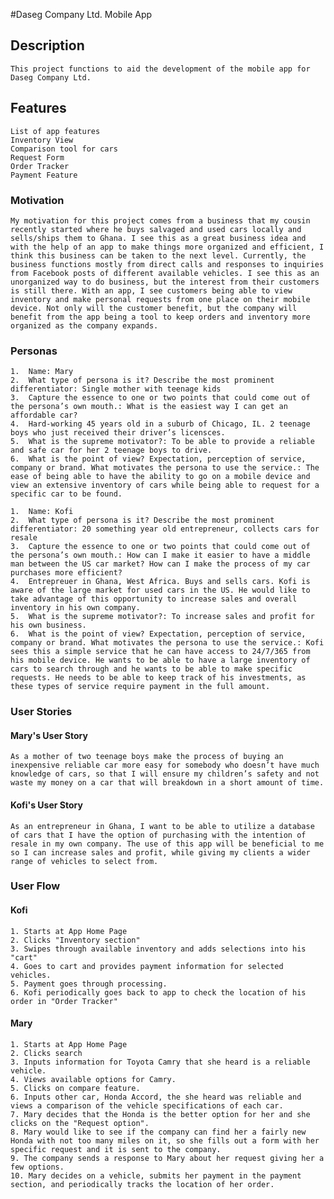 #Daseg Company Ltd. Mobile App

## Description
	This project functions to aid the development of the mobile app for Daseg Company Ltd.

## Features
	List of app features
	Inventory View
	Comparison tool for cars
	Request Form
	Order Tracker
	Payment Feature

### Motivation
	My motivation for this project comes from a business that my cousin recently started where he buys salvaged and used cars locally and sells/ships them to Ghana. I see this as a great business idea and with the help of an app to make things more organized and efficient, I think this business can be taken to the next level. Currently, the business functions mostly from direct calls and responses to inquiries from Facebook posts of different available vehicles. I see this as an unorganized way to do business, but the interest from their customers is still there. With an app, I see customers being able to view inventory and make personal requests from one place on their mobile device. Not only will the customer benefit, but the company will benefit from the app being a tool to keep orders and inventory more organized as the company expands.

### Personas
	1.	Name: Mary
	2.	What type of persona is it? Describe the most prominent differentiator: Single mother with teenage kids
	3.	Capture the essence to one or two points that could come out of the persona’s own mouth.: What is the easiest way I can get an affordable car?
	4.	Hard-working 45 years old in a suburb of Chicago, IL. 2 teenage boys who just received their driver’s licensces. 
	5.	What is the supreme motivator?: To be able to provide a reliable and safe car for her 2 teenage boys to drive.
	6. 	What is the point of view? Expectation, perception of service, company or brand. What motivates the persona to use the service.: The ease of being able to have the ability to go on a mobile device and view an extensive inventory of cars while being able to request for a specific car to be found.

	1.	Name: Kofi
	2.	What type of persona is it? Describe the most prominent differentiator: 20 something year old entrepreneur, collects cars for resale
	3.	Capture the essence to one or two points that could come out of the persona’s own mouth.: How can I make it easier to have a middle man between the US car market? How can I make the process of my car purchases more efficient?
	4.	Entrepreuer in Ghana, West Africa. Buys and sells cars. Kofi is aware of the large market for used cars in the US. He would like to take advantage of this opportunity to increase sales and overall inventory in his own company. 
	5.	What is the supreme motivator?: To increase sales and profit for his own business.
	6. 	What is the point of view? Expectation, perception of service, company or brand. What motivates the persona to use the service.: Kofi sees this a simple service that he can have access to 24/7/365 from his mobile device. He wants to be able to have a large inventory of cars to search through and he wants to be able to make specific requests. He needs to be able to keep track of his investments, as these types of service require payment in the full amount.


### User Stories
#### Mary's User Story 
	As a mother of two teenage boys make the process of buying an inexpensive reliable car more easy for somebody who doesn’t have much knowledge of cars, so that I will ensure my children’s safety and not waste my money on a car that will breakdown in a short amount of time.

#### Kofi's User Story
	As an entrepreneur in Ghana, I want to be able to utilize a database of cars that I have the option of purchasing with the intention of resale in my own company. The use of this app will be beneficial to me so I can increase sales and profit, while giving my clients a wider range of vehicles to select from.

### User Flow
#### Kofi
	1. Starts at App Home Page
	2. Clicks "Inventory section"
	3. Swipes through available inventory and adds selections into his "cart"
	4. Goes to cart and provides payment information for selected vehicles.
	5. Payment goes through processing.
	6. Kofi periodically goes back to app to check the location of his order in "Order Tracker"
#### Mary
	1. Starts at App Home Page
	2. Clicks search
	3. Inputs information for Toyota Camry that she heard is a reliable vehicle. 
	4. Views available options for Camry.
	5. Clicks on compare feature.
	6. Inputs other car, Honda Accord, the she heard was reliable and views a comparison of the vehicle specifications of each car.
	7. Mary decides that the Honda is the better option for her and she clicks on the "Request option".
	8. Mary would like to see if the company can find her a fairly new Honda with not too many miles on it, so she fills out a form with her specific request and it is sent to the company.
	9. The company sends a response to Mary about her request giving her a few options.
	10. Mary decides on a vehicle, submits her payment in the payment section, and periodically tracks the location of her order.



